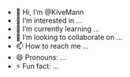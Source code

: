 - 👋 Hi, I’m @KiveMann
- 👀 I’m interested in ...
- 🌱 I’m currently learning ...
- 💞️ I’m looking to collaborate on ...
- 📫 How to reach me ...
- 😄 Pronouns: ...
- ⚡ Fun fact: ...

<!---
KiveMann/KiveMann is a ✨ special ✨ repository because its `README.md` (this file) appears on your GitHub profile.
You can click the Preview link to take a look at your changes.
--->
